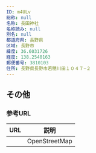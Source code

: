 ```yaml
---
ID: m4ULv
総称: null
名称: 長田神社
名称読み: null
別名: null
都道府県: 長野県
区域: 長野市
緯度: 36.6031726
経度: 138.2540163
郵便番号: 3810103
住所: 長野県長野市若穂川田１０４７−２
---
```


## その他

### 参考URL

| URL | 説明          |
| --- | ------------- |
|     | OpenStreetMap |
